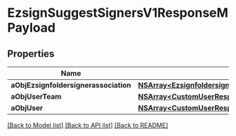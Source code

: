 # EzsignSuggestSignersV1ResponseMPayload

## Properties
Name | Type | Description | Notes
------------ | ------------- | ------------- | -------------
**aObjEzsignfoldersignerassociation** | [**NSArray&lt;EzsignfoldersignerassociationResponseCompound&gt;***](EzsignfoldersignerassociationResponseCompound.md) |  | 
**aObjUserTeam** | [**NSArray&lt;CustomUserResponse&gt;***](CustomUserResponse.md) |  | 
**aObjUser** | [**NSArray&lt;CustomUserResponse&gt;***](CustomUserResponse.md) |  | 

[[Back to Model list]](../README.md#documentation-for-models) [[Back to API list]](../README.md#documentation-for-api-endpoints) [[Back to README]](../README.md)


